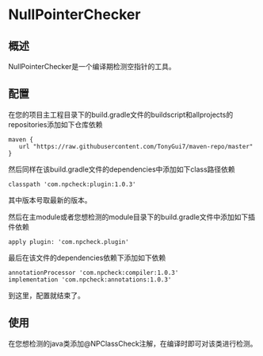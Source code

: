 # NullPointerChecker

## 概述

NullPointerChecker是一个编译期检测空指针的工具。



## 配置

在您的项目主工程目录下的build.gradle文件的buildscript和allprojects的repositories添加如下仓库依赖

```
maven {
   url "https://raw.githubusercontent.com/TonyGui7/maven-repo/master"
}
```

然后同样在该build.gradle文件的dependencies中添加如下class路径依赖

```
classpath 'com.npcheck:plugin:1.0.3'
```

其中版本号取最新的版本。

然后在主module或者您想检测的module目录下的build.gradle文件中添加如下插件依赖

```
apply plugin: 'com.npcheck.plugin'
```

最后在该文件的dependencies依赖下添加如下依赖

```
annotationProcessor 'com.npcheck:compiler:1.0.3'
implementation 'com.npcheck:annotations:1.0.3'
```

到这里，配置就结束了。



## 使用

在您想检测的java类添加@NPClassCheck注解，在编译时即可对该类进行检测。